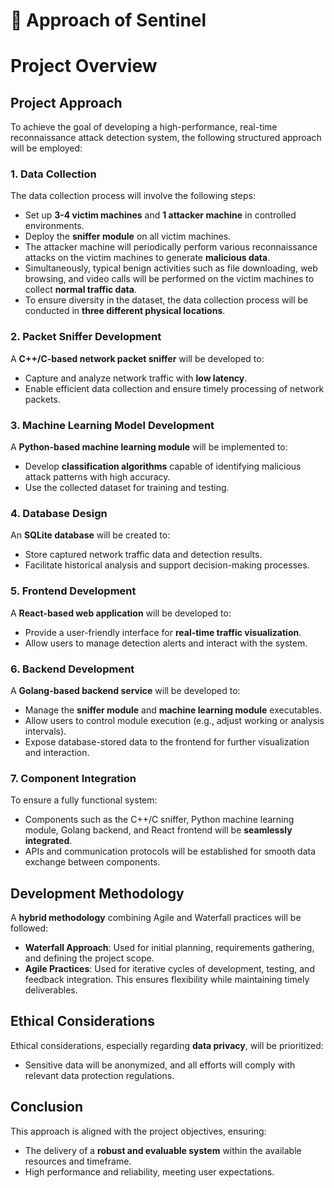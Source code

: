 # 🔎 Approach of Sentinel

# Project Overview

## Project Approach

To achieve the goal of developing a high-performance, real-time reconnaissance attack detection system, the following structured approach will be employed:

### 1. Data Collection
The data collection process will involve the following steps:
- Set up **3-4 victim machines** and **1 attacker machine** in controlled environments.
- Deploy the **sniffer module** on all victim machines.
- The attacker machine will periodically perform various reconnaissance attacks on the victim machines to generate **malicious data**.
- Simultaneously, typical benign activities such as file downloading, web browsing, and video calls will be performed on the victim machines to collect **normal traffic data**.
- To ensure diversity in the dataset, the data collection process will be conducted in **three different physical locations**.

### 2. Packet Sniffer Development
A **C++/C-based network packet sniffer** will be developed to:
- Capture and analyze network traffic with **low latency**.
- Enable efficient data collection and ensure timely processing of network packets.

### 3. Machine Learning Model Development
A **Python-based machine learning module** will be implemented to:
- Develop **classification algorithms** capable of identifying malicious attack patterns with high accuracy.
- Use the collected dataset for training and testing.

### 4. Database Design
An **SQLite database** will be created to:
- Store captured network traffic data and detection results.
- Facilitate historical analysis and support decision-making processes.

### 5. Frontend Development
A **React-based web application** will be developed to:
- Provide a user-friendly interface for **real-time traffic visualization**.
- Allow users to manage detection alerts and interact with the system.

### 6. Backend Development
A **Golang-based backend service** will be developed to:
- Manage the **sniffer module** and **machine learning module** executables.
- Allow users to control module execution (e.g., adjust working or analysis intervals).
- Expose database-stored data to the frontend for further visualization and interaction.

### 7. Component Integration
To ensure a fully functional system:
- Components such as the C++/C sniffer, Python machine learning module, Golang backend, and React frontend will be **seamlessly integrated**.
- APIs and communication protocols will be established for smooth data exchange between components.

## Development Methodology

A **hybrid methodology** combining Agile and Waterfall practices will be followed:
- **Waterfall Approach**: Used for initial planning, requirements gathering, and defining the project scope.
- **Agile Practices**: Used for iterative cycles of development, testing, and feedback integration. This ensures flexibility while maintaining timely deliverables.

## Ethical Considerations

Ethical considerations, especially regarding **data privacy**, will be prioritized:
- Sensitive data will be anonymized, and all efforts will comply with relevant data protection regulations.

## Conclusion

This approach is aligned with the project objectives, ensuring:
- The delivery of a **robust and evaluable system** within the available resources and timeframe.
- High performance and reliability, meeting user expectations.
